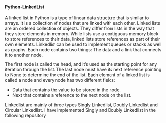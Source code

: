 #### Python-LinkedList
A linked list in Python is a type of linear data structure that is similar to arrays. It is a collection of nodes that are linked with each other. Linked lists are an ordered collection of objects. They differ from lists in the way that they store elements in memory. While lists use a contiguous memory block to store references to their data, linked lists store references as part of their own elements. Linkedlist can be used to implement queues or stacks as well as graphs. Each node contains two things: The data and a link that connects it to another node.

The first node is called the head, and it’s used as the starting point for any iteration through the list. The last node must have its next reference pointing to None to determine the end of the list. Each element of a linked list is called a node and every node has two different fields:
- Data that contains the value to be stored in the node.
- Next that contains a reference to the next node on the list.

Linkedlist are mainly of three types Singly Linkedlist, Doubly Linkedlist and Circular Linkedlist. I have implemented Singly and Doubly Linkedlist in the following repository
